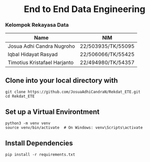 <h1 align="center">
  End to End Data Engineering
</h1>

### Kelompok Rekayasa Data
| Name                            | NIM                |
| ------------------------------- | ------------------ |
| Josua Adhi Candra Nugroho       | 22/503935/TK/55095 |
| Iqbal Hidayat Rasyad            | 22/506066/TK/55425 |
| Timotius Kristafael Harjanto    | 22/494980/TK/54357 |

## Clone into your local directory with

```
git clone https://github.com/JosuaAdhiCandraN/Rekdat_ETE.git
cd Rekdat_ETE
```

## Set up a Virtual Environtment

```
python3 -m venv venv
source venv/bin/activate  # On Windows: venv\Scripts\activate
```

## Install Dependencies

```
pip install -r requirements.txt
```
